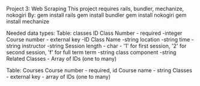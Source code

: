 Project 3: Web Scraping
This project requires rails, bundler, mechanize, nokogiri
By:
gem install rails
gem install bundler
gem install nokogiri
gem install mechanize

Needed data types:
Table: classes
ID
Class Number - required -integer
Course number - external key -ID
Class Name -string
location -string
time -string
instructor -string
Session length - char - '1' for first session, '2' for second session, 'f' for full term
term -string
class component -string
Related Classes - Array of IDs (one to many)


Table: Courses
Course number - required, id
Course name - string
Classes - external key - array of IDs (one to many)

